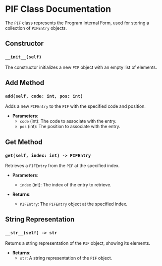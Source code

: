 # PIF Class Documentation

The `PIF` class represents the Program Internal Form, used for storing a collection of `PIFEntry` objects.

## Constructor

### `__init__(self)`

The constructor initializes a new `PIF` object with an empty list of elements.

## Add Method

### `add(self, code: int, pos: int)`

Adds a new `PIFEntry` to the `PIF` with the specified code and position.

- **Parameters**:
  - `code` (int): The code to associate with the entry.
  - `pos` (int): The position to associate with the entry.

## Get Method

### `get(self, index: int) -> PIFEntry`

Retrieves a `PIFEntry` from the `PIF` at the specified index.

- **Parameters**:
  - `index` (int): The index of the entry to retrieve.

- **Returns**:
  - `PIFEntry`: The `PIFEntry` object at the specified index.

## String Representation

### `__str__(self) -> str`

Returns a string representation of the `PIF` object, showing its elements.

- **Returns**:
  - `str`: A string representation of the `PIF` object.

